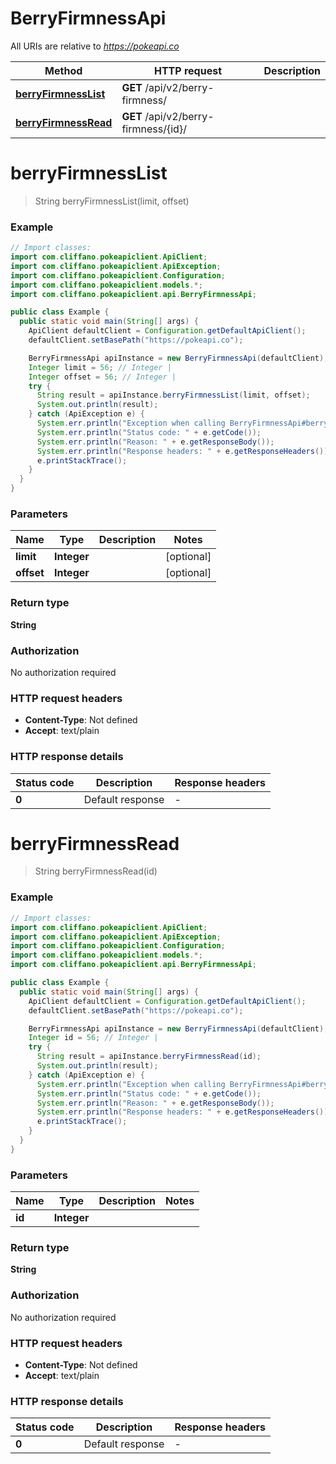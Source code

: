 # BerryFirmnessApi

All URIs are relative to *https://pokeapi.co*

| Method | HTTP request | Description |
|------------- | ------------- | -------------|
| [**berryFirmnessList**](BerryFirmnessApi.md#berryFirmnessList) | **GET** /api/v2/berry-firmness/ |  |
| [**berryFirmnessRead**](BerryFirmnessApi.md#berryFirmnessRead) | **GET** /api/v2/berry-firmness/{id}/ |  |


<a id="berryFirmnessList"></a>
# **berryFirmnessList**
> String berryFirmnessList(limit, offset)



### Example
```java
// Import classes:
import com.cliffano.pokeapiclient.ApiClient;
import com.cliffano.pokeapiclient.ApiException;
import com.cliffano.pokeapiclient.Configuration;
import com.cliffano.pokeapiclient.models.*;
import com.cliffano.pokeapiclient.api.BerryFirmnessApi;

public class Example {
  public static void main(String[] args) {
    ApiClient defaultClient = Configuration.getDefaultApiClient();
    defaultClient.setBasePath("https://pokeapi.co");

    BerryFirmnessApi apiInstance = new BerryFirmnessApi(defaultClient);
    Integer limit = 56; // Integer | 
    Integer offset = 56; // Integer | 
    try {
      String result = apiInstance.berryFirmnessList(limit, offset);
      System.out.println(result);
    } catch (ApiException e) {
      System.err.println("Exception when calling BerryFirmnessApi#berryFirmnessList");
      System.err.println("Status code: " + e.getCode());
      System.err.println("Reason: " + e.getResponseBody());
      System.err.println("Response headers: " + e.getResponseHeaders());
      e.printStackTrace();
    }
  }
}
```

### Parameters

| Name | Type | Description  | Notes |
|------------- | ------------- | ------------- | -------------|
| **limit** | **Integer**|  | [optional] |
| **offset** | **Integer**|  | [optional] |

### Return type

**String**

### Authorization

No authorization required

### HTTP request headers

 - **Content-Type**: Not defined
 - **Accept**: text/plain

### HTTP response details
| Status code | Description | Response headers |
|-------------|-------------|------------------|
| **0** | Default response |  -  |

<a id="berryFirmnessRead"></a>
# **berryFirmnessRead**
> String berryFirmnessRead(id)



### Example
```java
// Import classes:
import com.cliffano.pokeapiclient.ApiClient;
import com.cliffano.pokeapiclient.ApiException;
import com.cliffano.pokeapiclient.Configuration;
import com.cliffano.pokeapiclient.models.*;
import com.cliffano.pokeapiclient.api.BerryFirmnessApi;

public class Example {
  public static void main(String[] args) {
    ApiClient defaultClient = Configuration.getDefaultApiClient();
    defaultClient.setBasePath("https://pokeapi.co");

    BerryFirmnessApi apiInstance = new BerryFirmnessApi(defaultClient);
    Integer id = 56; // Integer | 
    try {
      String result = apiInstance.berryFirmnessRead(id);
      System.out.println(result);
    } catch (ApiException e) {
      System.err.println("Exception when calling BerryFirmnessApi#berryFirmnessRead");
      System.err.println("Status code: " + e.getCode());
      System.err.println("Reason: " + e.getResponseBody());
      System.err.println("Response headers: " + e.getResponseHeaders());
      e.printStackTrace();
    }
  }
}
```

### Parameters

| Name | Type | Description  | Notes |
|------------- | ------------- | ------------- | -------------|
| **id** | **Integer**|  | |

### Return type

**String**

### Authorization

No authorization required

### HTTP request headers

 - **Content-Type**: Not defined
 - **Accept**: text/plain

### HTTP response details
| Status code | Description | Response headers |
|-------------|-------------|------------------|
| **0** | Default response |  -  |

